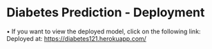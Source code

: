 # Diabetes Prediction - Deployment

• If you want to view the deployed model, click on the following link:<br />
Deployed at: https://diabetes121.herokuapp.com/
